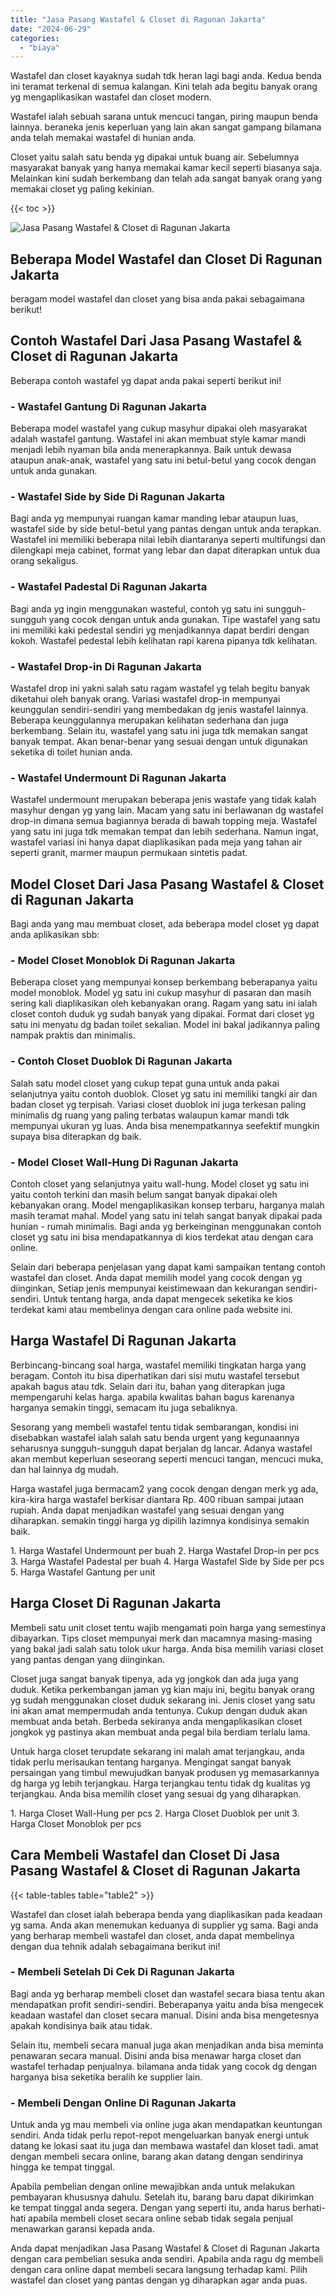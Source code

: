 ```yaml
---
title: "Jasa Pasang Wastafel & Closet di Ragunan Jakarta"
date: "2024-06-29"
categories: 
  - "biaya"
---
```


Wastafel dan closet kayaknya sudah tdk heran lagi bagi anda. Kedua benda ini teramat terkenal di semua kalangan. Kini telah ada begitu banyak orang yg mengaplikasikan wastafel dan closet modern.

Wastafel ialah sebuah sarana untuk mencuci tangan, piring maupun benda lainnya. beraneka jenis keperluan yang lain akan sangat gampang bilamana anda telah memakai wastafel di hunian anda.

Closet yaitu salah satu benda yg dipakai untuk buang air. Sebelumnya masyarakat banyak yang hanya memakai kamar kecil seperti biasanya saja. Melainkan kini sudah berkembang dan telah ada sangat banyak orang yang memakai closet yg paling kekinian.

{{< toc >}}

![Jasa Pasang Wastafel & Closet di Ragunan Jakarta](/images/wastafel-closet-murah27.png)

## Beberapa Model Wastafel dan Closet Di Ragunan Jakarta

beragam model wastafel dan closet yang bisa anda pakai sebagaimana berikut!

## Contoh Wastafel Dari Jasa Pasang Wastafel & Closet di Ragunan Jakarta

Beberapa contoh wastafel yg dapat anda pakai seperti berikut ini!

### \- Wastafel Gantung Di Ragunan Jakarta

Beberapa model wastafel yang cukup masyhur dipakai oleh masyarakat adalah wastafel gantung. Wastafel ini akan membuat style kamar mandi menjadi lebih nyaman bila anda menerapkannya. Baik untuk dewasa ataupun anak-anak, wastafel yang satu ini betul-betul yang cocok dengan untuk anda gunakan.

### \- Wastafel Side by Side Di Ragunan Jakarta

Bagi anda yg mempunyai ruangan kamar manding lebar ataupun luas, wastafel side by side betul-betul yang pantas dengan untuk anda terapkan. Wastafel ini memiliki beberapa nilai lebih diantaranya seperti multifungsi dan dilengkapi meja cabinet, format yang lebar dan dapat diterapkan untuk dua orang sekaligus.

### \- Wastafel Padestal Di Ragunan Jakarta

Bagi anda yg ingin menggunakan wasteful, contoh yg satu ini sungguh-sungguh yang cocok dengan untuk anda gunakan. Tipe wastafel yang satu ini memiliki kaki pedestal sendiri yg menjadikannya dapat berdiri dengan kokoh. Wastafel pedestal lebih kelihatan rapi karena pipanya tdk kelihatan.

### \- Wastafel Drop-in Di Ragunan Jakarta

Wastafel drop ini yakni salah satu ragam wastafel yg telah begitu banyak diketahui oleh banyak orang. Variasi wastafel drop-in mempunyai keunggulan sendiri-sendiri yang membedakan dg jenis wastafel lainnya. Beberapa keunggulannya merupakan kelihatan sederhana dan juga berkembang. Selain itu, wastafel yang satu ini juga tdk memakan sangat banyak tempat. Akan benar-benar yang sesuai dengan untuk digunakan seketika di toilet hunian anda.

### \- Wastafel Undermount Di Ragunan Jakarta

Wastafel undermount merupakan beberapa jenis wastafe yang tidak kalah masyhur dengan yg yang lain. Macam yang satu ini berlawanan dg wastafel drop-in dimana semua bagiannya berada di bawah topping meja. Wastafel yang satu ini juga tdk memakan tempat dan lebih sederhana. Namun ingat, wastafel variasi ini hanya dapat diaplikasikan pada meja yang tahan air seperti granit, marmer maupun permukaan sintetis padat.

## Model Closet Dari Jasa Pasang Wastafel & Closet di Ragunan Jakarta

Bagi anda yang mau membuat closet, ada beberapa model closet yg dapat anda aplikasikan sbb:

### \- Model Closet Monoblok Di Ragunan Jakarta

Beberapa closet yang mempunyai konsep berkembang beberapanya yaitu model monoblok. Model yg satu ini cukup masyhur di pasaran dan masih sering kali diaplikasikan oleh kebanyakan orang. Ragam yang satu ini ialah closet contoh duduk yg sudah banyak yang dipakai. Format dari closet yg satu ini menyatu dg badan toilet sekalian. Model ini bakal jadikannya paling nampak praktis dan minimalis.

### \- Contoh Closet Duoblok Di Ragunan Jakarta

Salah satu model closet yang cukup tepat guna untuk anda pakai selanjutnya yaitu contoh duoblok. Closet yg satu ini memiliki tangki air dan badan closet yg terpisah. Variasi closet duoblok ini juga terkesan paling minimalis dg ruang yang paling terbatas walaupun kamar mandi tdk mempunyai ukuran yg luas. Anda bisa menempatkannya seefektif mungkin supaya bisa diterapkan dg baik.

### \- Model Closet Wall-Hung Di Ragunan Jakarta

Contoh closet yang selanjutnya yaitu wall-hung. Model closet yg satu ini yaitu contoh terkini dan masih belum sangat banyak dipakai oleh kebanyakan orang. Model mengaplikasikan konsep terbaru, harganya malah masih teramat mahal. Model yang satu ini telah sangat banyak dipakai pada hunian - rumah minimalis. Bagi anda yg berkeinginan menggunakan contoh closet yg satu ini bisa mendapatkannya di kios terdekat atau dengan cara online.

Selain dari beberapa penjelasan yang dapat kami sampaikan tentang contoh wastafel dan closet. Anda dapat memilih model yang cocok dengan yg diinginkan, Setiap jenis mempunyai keistimewaan dan kekurangan sendiri-sendiri. Untuk tentang harga, anda dapat mengecek seketika ke kios terdekat kami atau membelinya dengan cara online pada website ini.

## Harga Wastafel Di Ragunan Jakarta

Berbincang-bincang soal harga, wastafel memiliki tingkatan harga yang beragam. Contoh itu bisa diperhatikan dari sisi mutu wastafel tersebut apakah bagus atau tdk. Selain dari itu, bahan yang diterapkan juga mempengaruhi kelas harga. apabila kwalitas bahan bagus karenanya harganya semakin tinggi, semacam itu juga sebaliknya.

Sesorang yang membeli wastafel tentu tidak sembarangan, kondisi ini disebabkan wastafel ialah salah satu benda urgent yang kegunaannya seharusnya sungguh-sungguh dapat berjalan dg lancar. Adanya wastafel akan membut keperluan seseorang seperti mencuci tangan, mencuci muka, dan hal lainnya dg mudah.

Harga wastafel juga bermacam2 yang cocok dengan dengan merk yg ada, kira-kira harga wastafel berkisar diantara Rp. 400 ribuan sampai jutaan rupiah. Anda dapat menjadikan wastafel yang sesuai dengan yang diharapkan. semakin tinggi harga yg dipilih lazimnya kondisinya semakin baik.

1\. Harga Wastafel Undermount per buah 2. Harga Wastafel Drop-in per pcs 3. Harga Wastafel Padestal per buah 4. Harga Wastafel Side by Side per pcs 5. Harga Wastafel Gantung per unit

## Harga Closet Di Ragunan Jakarta

Membeli satu unit closet tentu wajib mengamati poin harga yang semestinya dibayarkan. Tips closet mempunyai merk dan macamnya masing-masing yang bakal jadi salah satu tolok ukur harga. Anda bisa memilih variasi closet yang pantas dengan yang diinginkan.

Closet juga sangat banyak tipenya, ada yg jongkok dan ada juga yang duduk. Ketika perkembangan jaman yg kian maju ini, begitu banyak orang yg sudah menggunakan closet duduk sekarang ini. Jenis closet yang satu ini akan amat mempermudah anda tentunya. Cukup dengan duduk akan membuat anda betah. Berbeda sekiranya anda mengaplikasikan closet jongkok yg pastinya akan membuat anda pegal bila berdiam terlalu lama.

Untuk harga closet terupdate sekarang ini malah amat terjangkau, anda tidak perlu merisaukan tentang harganya. Mengingat sangat banyak persaingan yang timbul mewujudkan banyak produsen yg memasarkannya dg harga yg lebih terjangkau. Harga terjangkau tentu tidak dg kualitas yg terjangkau. Anda bisa memilih closet yang sesuai dg yang diharapkan.

1\. Harga Closet Wall-Hung per pcs 2. Harga Closet Duoblok per unit 3. Harga Closet Monoblok per pcs

## Cara Membeli Wastafel dan Closet Di Jasa Pasang Wastafel & Closet di Ragunan Jakarta

{{< table-tables table="table2" >}}

Wastafel dan closet ialah beberapa benda yang diaplikasikan pada keadaan yg sama. Anda akan menemukan keduanya di supplier yg sama. Bagi anda yang berharap membeli wastafel dan closet, anda dapat membelinya dengan dua tehnik adalah sebagaimana berikut ini!

### \- Membeli Setelah Di Cek Di Ragunan Jakarta

Bagi anda yg berharap membeli closet dan wastafel secara biasa tentu akan mendapatkan profit sendiri-sendiri. Beberapanya yaitu anda bisa mengecek keadaan wastafel dan closet secara manual. Disini anda bisa mengetesnya apakah kondisinya baik atau tidak.

Selain itu, membeli secara manual juga akan menjadikan anda bisa meminta penawaran secara manual. Disini anda bisa menawar harga closet dan wastafel terhadap penjualnya. bilamana anda tidak yang cocok dg dengan harganya bisa seketika beralih ke supplier lain.

### \- Membeli Dengan Online Di Ragunan Jakarta

Untuk anda yg mau membeli via online juga akan mendapatkan keuntungan sendiri. Anda tidak perlu repot-repot mengeluarkan banyak energi untuk datang ke lokasi saat itu juga dan membawa wastafel dan kloset tadi. amat dengan membeli secara online, barang akan datang dengan sendirinya hingga ke tempat tinggal.

Apabila pembelian dengan online mewajibkan anda untuk melakukan pembayaran khususnya dahulu. Setelah itu, barang baru dapat dikirimkan ke tempat tinggal anda segera. Dengan yang seperti itu, anda harus berhati-hati apabila membeli closet secara online sebab tidak segala penjual menawarkan garansi kepada anda.

Anda dapat menjadikan Jasa Pasang Wastafel & Closet di Ragunan Jakarta dengan cara pembelian sesuka anda sendiri. Apabila anda ragu dg membeli dengan cara online dapat membeli secara langsung terhadap kami. Pilih wastafel dan closet yang pantas dengan yg diharapkan agar anda puas.
